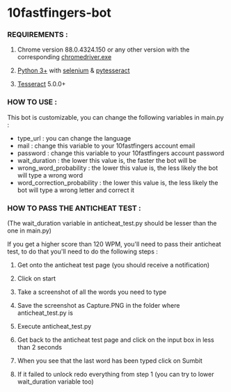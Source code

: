 # 10fastfingers-bot

### REQUIREMENTS :

1. Chrome version 88.0.4324.150 or any other version with the corresponding [chromedriver.exe](https://chromedriver.chromium.org/)

2. [Python 3+](https://www.python.org/) with [selenium](https://pypi.org/project/selenium/) & [pytesseract](https://pypi.org/project/pytesseract/)

3. [Tesseract](https://digi.bib.uni-mannheim.de/tesseract/) 5.0.0+

### HOW TO USE :

This bot is customizable, you can change the following variables in main.py :
- type_url : you can change the language
- mail : change this variable to your 10fastfingers account email
- password : change this variable to your 10fastfingers account password
- wait_duration : the lower this value is, the faster the bot will be
- wrong_word_probability : the lower this value is, the less likely the bot will type a wrong word
- word_correction_probability : the lower this value is, the less likely the bot will type a wrong letter and correct it

### HOW TO PASS THE ANTICHEAT TEST :

(The wait_duration variable in anticheat_test.py should be lesser than the one in main.py)

If you get a higher score than 120 WPM, you'll need to pass their anticheat test, to do that you'll need to do the following steps :

1. Get onto the anticheat test page (you should receive a notification)

2. Click on start

3. Take a screenshot of all the words you need to type

4. Save the screenshot as Capture.PNG in the folder where anticheat_test.py is

5. Execute anticheat_test.py

6. Get back to the anticheat test page and click on the input box in less than 2 seconds

7. When you see that the last word has been typed click on Sumbit

8. If it failed to unlock redo everything from step 1 (you can try to lower wait_duration variable too)
